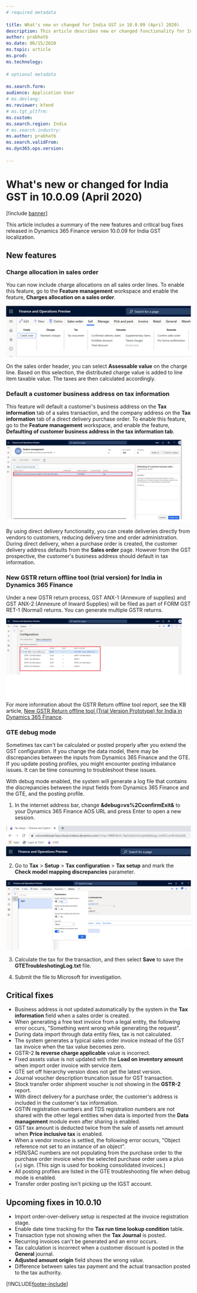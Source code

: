 ```yaml
---
# required metadata

title: What's new or changed for India GST in 10.0.09 (April 2020)
description: This article describes new or changed functionality for India GST features released in Dynamics 365 Finance version 10.0.09.
author: prabhatb
ms.date: 06/15/2020
ms.topic: article
ms.prod: 
ms.technology: 

# optional metadata

ms.search.form: 
audience: Application User
# ms.devlang: 
ms.reviewer: kfend
# ms.tgt_pltfrm: 
ms.custom: 
ms.search.region: India
# ms.search.industry: 
ms.author: prabhatb
ms.search.validFrom: 
ms.dyn365.ops.version: 

---
```


# What's new or changed for India GST in 10.0.09 (April 2020) 

[!include [banner](../../includes/banner.md)]

This article includes a summary of the new features and critical bug fixes released in Dynamics 365 Finance version 10.0.09 for India GST localization.

## New features
### Charge allocation in sales order  
You can now include charge allocations on all sales order lines. To enable this feature, go to the **Feature management** workspace and enable the feature, **Charges allocation on a sales order**.

![Action Pane.](../media/GST-charge-allocation-1-10-0-09.PNG )

On the sales order header, you can select **Assessable value** on the charge line. Based on this selection, the distributed charge value is added to line item taxable value. The taxes are then calculated accordingly.

### Default a customer business address on tax information 

This feature will default a customer's business address on the **Tax information** tab of a sales transaction, and the company address
on the **Tax information** tab of a direct delivery purchase order. To enable this feature, go to the **Feature management** workspace, and enable the feature, **Defaulting of customer business address in the tax information tab**.

![Feature management - Defaulting of customer business address in the tax information tab.](../media/GST-customer-business-address-2-10-00-09.png )

By using direct delivery functionality, you can create deliveries directly from vendors to customers, reducing delivery time and order administration. During direct delivery, when a purchase order is created, the customer delivery address defaults from the **Sales order** page. However from the GST prospective, the customer's business address should default in tax information. 

### New GSTR return offline tool (trial version) for India in Dynamics 365 Finance 

Under a new GSTR return process, GST ANX-1 (Annexure of supplies) and GST ANX-2 (Annexure of Inward Supplies) will be filed as part of FORM GST RET-1 (Normal) returns. You can generate multiple GSTR returns.

![Report configurations.](../media/GST-new-GSTR-offline-tool-3-10-0-09.PNG )
For more information about the GSTR Return offline tool report, see the KB article, [New GSTR Return offline tool (Trial Version Prototype) for India in Dynamics 365 Finance](https://support.microsoft.com/help/4549665). 

### GTE debug mode
Sometimes tax can't be calculated or posted properly after you extend the GST configuration. If you change the data model,
there may be discrepancies between the inputs from Dynamics 365 Finance and the GTE. If you update posting profiles, 
you might encounter posting imbalance issues. It can be time consuming to troubleshoot these issues.

With debug mode enabled, the system will generate a log file that contains the discrepancies between the input fields from Dynamics 365 Finance and the GTE, and the posting profile. 

1. In the internet address bar, change **&debug=vs%2CconfirmExit&** to your Dynamics 365 Finance AOS URL and press Enter to open a new session.

![Dynamics 365 Finance AOS URL.](../media/GST-debug-mode-4-1-10-0-09.PNG )

2. Go to **Tax** > **Setup** > **Tax configuration** > **Tax setup** and mark the **Check model mapping discrepancies** parameter.

![Tax parameters setup.](../media/GST-debug-mode-4-2-10-0-09.PNG )

3. Calculate the tax for the transaction, and then select **Save** to save the **GTETroubleshotingLog.txt** file.

4. Submit the file to Microsoft for investigation.
 
## Critical fixes 

- Business address is not updated automatically by the system in the **Tax information** field when a sales order is created.
-	When generating a free text invoice from a legal entity, the following error occurs, "Something went wrong while 
  generating the request". 
-	During data import through data entity files, tax is not calculated. 
-	The system generates a typical sales order invoice instead of the GST tax invoice when the tax value becomes zero. 
-	GSTR-2 **Is reverse charge applicable** value is incorrect. 
-	Fixed assets value is not updated with the **Load on inventory amount** when import order invoice with service item. 
-	GTE set off hierarchy version does not get the latest version. 
-	Journal voucher description truncation issue for GST transaction. 
-	Stock transfer order shipment voucher is not showing in the **GSTR-2** report.
-	With direct delivery for a purchase order, the customer's address is included in the customer's tax information. 
-	GSTIN registration numbers and TDS registration numbers are not shared with the other legal entities when data is imported from the **Data management** module even after sharing is enabled. 
-	GST tax amount is deducted twice from the sale of assets net amount when **Price inclusive tax** is enabled.
-	When a vendor invoice is settled, the following error occurs, "Object reference not set to an instance of an object". 
-	HSN/SAC numbers are not populating from the purchase order to the purchase order invoice when the selected purchase order 
  uses a plus (+) sign. (This sign is used for booking consolidated invoices.) 
-	All posting profiles are listed in the GTE troubleshooting file when debug mode is enabled. 
-	Transfer order posting isn't picking up the IGST account.


## Upcoming fixes in 10.0.10 

- Import order-over-delivery setup is respected at the invoice registration stage. 
-	Enable date time tracking for the **Tax run time lookup condition** table.
-	Transaction type not showing when the **Tax Journal** is posted. 
-	Recurring invoices can't be generated and an error occurs. 
-	Tax calculation is incorrect when a customer discount is posted in the **General** journal. 
-	**Adjusted amount origin** field shows the wrong value. 
-	Difference between sales tax payment and the actual transaction posted to the tax authority.


[!INCLUDE[footer-include](../../../includes/footer-banner.md)]